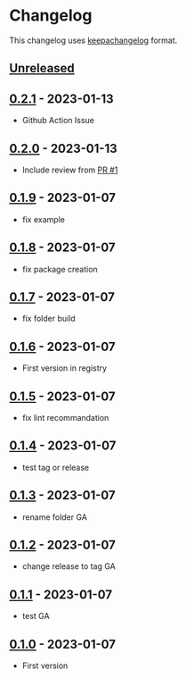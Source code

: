 # Changelog

This changelog uses [keepachangelog](http://keepachangelog.com) format.

## [Unreleased][]

## [0.2.1][] - 2023-01-13

- Github Action Issue

## [0.2.0][] - 2023-01-13

- Include review from [PR #1](https://github.com/stawen/azure-certificate/pull/1)

## [0.1.9][] - 2023-01-07

- fix example

## [0.1.8][] - 2023-01-07

- fix package creation

## [0.1.7][] - 2023-01-07

- fix folder build

## [0.1.6][] - 2023-01-07

- First version in registry

## [0.1.5][] - 2023-01-07

- fix lint recommandation

## [0.1.4][] - 2023-01-07

- test tag or release

## [0.1.3][] - 2023-01-07

- rename folder GA

## [0.1.2][] - 2023-01-07

- change release to tag GA

## [0.1.1][] - 2023-01-07

- test GA

## [0.1.0][] - 2023-01-07

- First version

[Unreleased]: https://github.com/stawen/azure-certificate/compare/v0.2.1...HEAD
[0.2.1]: https://github.com/stawen/azure-certificate/compare/v0.2.0...v0.2.1
[0.2.0]: https://github.com/stawen/azure-certificate/compare/v0.1.9...v0.2.0
[0.1.9]: https://github.com/stawen/azure-certificate/compare/v0.1.8...v0.1.9
[0.1.8]: https://github.com/stawen/azure-certificate/compare/v0.1.7...v0.1.8
[0.1.7]: https://github.com/stawen/azure-certificate/compare/v0.1.6...v0.1.7
[0.1.6]: https://github.com/stawen/azure-certificate/compare/v0.1.5...v0.1.6
[0.1.5]: https://github.com/stawen/azure-certificate/compare/v0.1.4...v0.1.5
[0.1.4]: https://github.com/stawen/azure-certificate/compare/v0.1.3...v0.1.4
[0.1.3]: https://github.com/stawen/azure-certificate/compare/v0.1.2...v0.1.3
[0.1.2]: https://github.com/stawen/azure-certificate/compare/v0.1.1...v0.1.2
[0.1.1]: https://github.com/stawen/azure-certificate/compare/v0.1.0...v0.1.1
[0.1.0]: https://github.com/stawen/azure-certificate/tree/v0.1.0